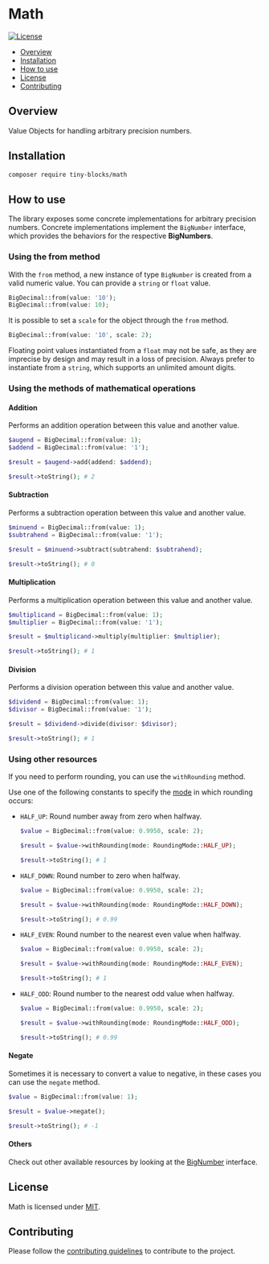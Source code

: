 # Math

[![License](https://img.shields.io/badge/license-MIT-green)](LICENSE)

* [Overview](#overview)
* [Installation](#installation)
* [How to use](#how-to-use)
* [License](#license)
* [Contributing](#contributing)

<div id='overview'></div> 

## Overview

Value Objects for handling arbitrary precision numbers.

<div id='installation'></div>

## Installation

```bash
composer require tiny-blocks/math
```

<div id='how-to-use'></div>

## How to use

The library exposes some concrete implementations for arbitrary precision numbers. Concrete implementations implement
the `BigNumber` interface, which provides the behaviors for the respective **BigNumbers**.

### Using the from method

With the `from` method, a new instance of type `BigNumber` is created from a valid numeric value. You can provide
a `string` or `float` value.

```php
BigDecimal::from(value: '10');
BigDecimal::from(value: 10);
```

It is possible to set a `scale` for the object through the `from` method.

```php
BigDecimal::from(value: '10', scale: 2);
```

Floating point values instantiated from a `float` may not be safe, as they are imprecise by design and may result in a
loss of precision. Always prefer to instantiate from a `string`, which supports an unlimited amount digits.

### Using the methods of mathematical operations

#### Addition

Performs an addition operation between this value and another value.

```php
$augend = BigDecimal::from(value: 1);
$addend = BigDecimal::from(value: '1');

$result = $augend->add(addend: $addend);

$result->toString(); # 2
```

#### Subtraction

Performs a subtraction operation between this value and another value.

```php
$minuend = BigDecimal::from(value: 1);
$subtrahend = BigDecimal::from(value: '1');

$result = $minuend->subtract(subtrahend: $subtrahend);

$result->toString(); # 0
```

#### Multiplication

Performs a multiplication operation between this value and another value.

```php
$multiplicand = BigDecimal::from(value: 1);
$multiplier = BigDecimal::from(value: '1');

$result = $multiplicand->multiply(multiplier: $multiplier);

$result->toString(); # 1
```

#### Division

Performs a division operation between this value and another value.

```php
$dividend = BigDecimal::from(value: 1);
$divisor = BigDecimal::from(value: '1');

$result = $dividend->divide(divisor: $divisor);

$result->toString(); # 1
```

### Using other resources

If you need to perform rounding, you can use the `withRounding` method.

Use one of the following constants to specify the [mode](https://www.php.net/manual/en/function.round.php) in which
rounding occurs:

- `HALF_UP`: Round number away from zero when halfway.

    ```php
    $value = BigDecimal::from(value: 0.9950, scale: 2);

    $result = $value->withRounding(mode: RoundingMode::HALF_UP);
  
    $result->toString(); # 1
    ```

- `HALF_DOWN`: Round number to zero when halfway.

    ```php
    $value = BigDecimal::from(value: 0.9950, scale: 2);

    $result = $value->withRounding(mode: RoundingMode::HALF_DOWN);
  
    $result->toString(); # 0.99
    ```

- `HALF_EVEN`: Round number to the nearest even value when halfway.

    ```php
    $value = BigDecimal::from(value: 0.9950, scale: 2);

    $result = $value->withRounding(mode: RoundingMode::HALF_EVEN);

    $result->toString(); # 1
    ```

- `HALF_ODD`: Round number to the nearest odd value when halfway.

    ```php
    $value = BigDecimal::from(value: 0.9950, scale: 2);

    $result = $value->withRounding(mode: RoundingMode::HALF_ODD);

    $result->toString(); # 0.99
    ```

#### Negate

Sometimes it is necessary to convert a value to negative, in these cases you can use the `negate` method.

```php
$value = BigDecimal::from(value: 1);

$result = $value->negate();

$result->toString(); # -1
```

#### Others

Check out other available resources by looking at the [BigNumber](src/BigNumber.php) interface.

<div id='license'></div>

## License

Math is licensed under [MIT](LICENSE).

<div id='contributing'></div>

## Contributing

Please follow the [contributing guidelines](https://github.com/tiny-blocks/tiny-blocks/blob/main/CONTRIBUTING.md) to
contribute to the project.
